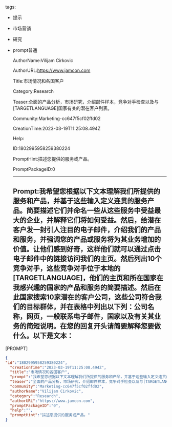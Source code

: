   tags: 
- 提示
- 市场营销
- 研究
- prompt普通

  AuthorName:Vilijam Cirkovic

  AuthorURL:https://www.jamcon.com

  Title:市场情况和各国客户

  Category:Research

  Teaser:全面的产品分析，市场研究，介绍邮件样本，竞争对手检查以及与[TARGETLANGUAGE]国家有关的潜在客户列表。

  Community:Marketing-cc647f5cf02ffd02

  CreationTime:2023-03-19T11:25:08.494Z

  Help:

  ID:1802995958259380224

  PromptHint:描述您提供的服务或产品。

  PromptPackageID:0

  ---

  ## Prompt:我希望您根据以下文本理解我们所提供的服务和产品，并基于这些输入定义连贯的服务产品。简要描述它们并命名一些从这些服务中受益最大的企业，并解释它们将如何受益。然后，给潜在客户发一封引人注目的电子邮件，介绍我们的产品和服务，并强调您的产品或服务将为其业务增加的价值。让他们感到好奇，这样他们就可以通过点击电子邮件中的链接访问我们的主页。然后列出10个竞争对手，这些竞争对手位于本地的[TARGETLANGUAGE]，他们的主页和所在国家在我感兴趣的国家的产品和服务的简要描述。然后在此国家搜索10家潜在的客户公司，这些公司符合我们的目标群体，并在表格中列出以下列：公司名称，网页，一般联系电子邮件，国家以及有关其业务的简短说明。在您的回复开头请简要解释您要做什么。以下是文本：

[PROMPT]

  ```json
  {
  "id":"1802995958259380224",
    "creationTime":"2023-03-19T11:25:08.494Z",
    "title":"市场情况和各国客户",
    "prompt":"我希望您根据以下文本理解我们所提供的服务和产品，并基于这些输入定义连贯的服务产品。简要描述它们并命名一些从这些服务中受益最大的企业，并解释它们将如何受益。然后，给潜在客户发一封引人注目的电子邮件，介绍我们的产品和服务，并强调您的产品或服务将为其业务增加的价值。让他们感到好奇，这样他们就可以通过点击电子邮件中的链接访问我们的主页。然后列出10个竞争对手，这些竞争对手位于本地的[TARGETLANGUAGE]，他们的主页和所在国家在我感兴趣的国家的产品和服务的简要描述。然后在此国家搜索10家潜在的客户公司，这些公司符合我们的目标群体，并在表格中列出以下列：公司名称，网页，一般联系电子邮件，国家以及有关其业务的简短说明。在您的回复开头请简要解释您要做什么。以下是文本：\n\n[PROMPT]",
    "teaser":"全面的产品分析，市场研究，介绍邮件样本，竞争对手检查以及与[TARGETLANGUAGE]国家有关的潜在客户列表。",
    "community":"Marketing-cc647f5cf02ffd02",
    "authorName":"Vilijam Cirkovic",
    "category":"Research",
    "authorURL":"https://www.jamcon.com",
    "promptPackageID":"0",
    "help":"",
    "promptHint":"描述您提供的服务或产品。"
  }
  ```
